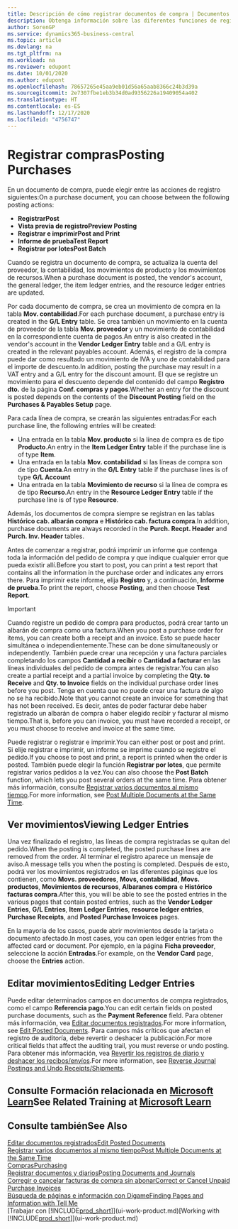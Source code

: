 ```yaml
---
title: Descripción de cómo registrar documentos de compra | Documentos de Microsoft
description: Obtenga información sobre las diferentes funciones de registro para registrar documentos de compra y cómo puede actualizar los documentos registrados.
author: SorenGP
ms.service: dynamics365-business-central
ms.topic: article
ms.devlang: na
ms.tgt_pltfrm: na
ms.workload: na
ms.reviewer: edupont
ms.date: 10/01/2020
ms.author: edupont
ms.openlocfilehash: 78657265e45aa9eb01d56a65aab8366c24b3d39a
ms.sourcegitcommit: 2e7307fbe1eb3b34d0ad9356226a19409054a402
ms.translationtype: HT
ms.contentlocale: es-ES
ms.lasthandoff: 12/17/2020
ms.locfileid: "4756747"
---
```

# <a name="posting-purchases"></a><span data-ttu-id="98a36-103">Registrar compras</span><span class="sxs-lookup"><span data-stu-id="98a36-103">Posting Purchases</span></span>
<span data-ttu-id="98a36-104">En un documento de compra, puede elegir entre las acciones de registro siguientes:</span><span class="sxs-lookup"><span data-stu-id="98a36-104">On a purchase document, you can choose between the following posting actions:</span></span>

* <span data-ttu-id="98a36-105">**Registrar**</span><span class="sxs-lookup"><span data-stu-id="98a36-105">**Post**</span></span>
* <span data-ttu-id="98a36-106">**Vista previa de registro**</span><span class="sxs-lookup"><span data-stu-id="98a36-106">**Preview Posting**</span></span>
* <span data-ttu-id="98a36-107">**Registrar e imprimir**</span><span class="sxs-lookup"><span data-stu-id="98a36-107">**Post and Print**</span></span>
* <span data-ttu-id="98a36-108">**Informe de prueba**</span><span class="sxs-lookup"><span data-stu-id="98a36-108">**Test Report**</span></span>
* <span data-ttu-id="98a36-109">**Registrar por lotes**</span><span class="sxs-lookup"><span data-stu-id="98a36-109">**Post Batch**</span></span>

<span data-ttu-id="98a36-110">Cuando se registra un documento de compra, se actualiza la cuenta del proveedor, la contabilidad, los movimientos de producto y los movimientos de recursos.</span><span class="sxs-lookup"><span data-stu-id="98a36-110">When a purchase document is posted, the vendor's account, the general ledger, the item ledger entries, and the resource ledger entries  are updated.</span></span>

<span data-ttu-id="98a36-111">Por cada documento de compra, se crea un movimiento de compra en la tabla **Mov. contabilidad**.</span><span class="sxs-lookup"><span data-stu-id="98a36-111">For each purchase document, a purchase entry is created in the **G/L Entry** table.</span></span> <span data-ttu-id="98a36-112">Se crea también un movimiento en la cuenta de proveedor de la tabla **Mov. proveedor** y un movimiento de contabilidad en la correspondiente cuenta de pagos.</span><span class="sxs-lookup"><span data-stu-id="98a36-112">An entry is also created in the vendor's account in the **Vendor Ledger Entry** table and a G/L entry is created in the relevant payables account.</span></span> <span data-ttu-id="98a36-113">Además, el registro de la compra puede dar como resultado un movimiento de IVA y uno de contabilidad para el importe de descuento.</span><span class="sxs-lookup"><span data-stu-id="98a36-113">In addition, posting the purchase may result in a VAT entry and a G/L entry for the discount amount.</span></span> <span data-ttu-id="98a36-114">El que se registre un movimiento para el descuento depende del contenido del campo **Registro dto.** de la página **Conf. compras y pagos**.</span><span class="sxs-lookup"><span data-stu-id="98a36-114">Whether an entry for the discount is posted depends on the contents of the **Discount Posting** field on the **Purchases & Payables Setup** page.</span></span>

<span data-ttu-id="98a36-115">Para cada línea de compra, se crearán las siguientes entradas:</span><span class="sxs-lookup"><span data-stu-id="98a36-115">For each purchase line, the following entries will be created:</span></span>
- <span data-ttu-id="98a36-116">Una entrada en la tabla **Mov. producto** si la línea de compra es de tipo **Producto**.</span><span class="sxs-lookup"><span data-stu-id="98a36-116">An entry in the **Item Ledger Entry** table if the purchase line is of type **Item**.</span></span>
- <span data-ttu-id="98a36-117">Una entrada en la tabla **Mov. contabilidad** si las líneas de compra son de tipo **Cuenta**.</span><span class="sxs-lookup"><span data-stu-id="98a36-117">An entry in the **G/L Entry** table if the purchase lines is of type **G/L Account**</span></span>
- <span data-ttu-id="98a36-118">Una entrada en la tabla **Movimiento de recurso** si la línea de compra es de tipo **Recurso**.</span><span class="sxs-lookup"><span data-stu-id="98a36-118">An entry in the **Resource Ledger Entry** table if the purchase line is of type **Resource**.</span></span>

<span data-ttu-id="98a36-119">Además, los documentos de compra siempre se registran en las tablas **Histórico cab. albarán compra** e **Histórico cab. factura compra**.</span><span class="sxs-lookup"><span data-stu-id="98a36-119">In addition, purchase documents are always recorded in the **Purch. Recpt. Header** and **Purch. Inv. Header** tables.</span></span>

<span data-ttu-id="98a36-120">Antes de comenzar a registrar, podrá imprimir un informe que contenga toda la información del pedido de compra y que indique cualquier error que pueda existir allí.</span><span class="sxs-lookup"><span data-stu-id="98a36-120">Before you start to post, you can print a test report that contains all the information in the purchase order and indicates any errors there.</span></span> <span data-ttu-id="98a36-121">Para imprimir este informe, elija **Registro** y, a continuación, **Informe de prueba**.</span><span class="sxs-lookup"><span data-stu-id="98a36-121">To print the report, choose **Posting**, and then choose **Test Report**.</span></span>

> [!IMPORTANT]  
>   <span data-ttu-id="98a36-122">Cuando registre un pedido de compra para productos, podrá crear tanto un albarán de compra como una factura.</span><span class="sxs-lookup"><span data-stu-id="98a36-122">When you post a purchase order for items, you can create both a receipt and an invoice.</span></span> <span data-ttu-id="98a36-123">Esto se puede hacer simultánea o independientemente.</span><span class="sxs-lookup"><span data-stu-id="98a36-123">These can be done simultaneously or independently.</span></span> <span data-ttu-id="98a36-124">También puede crear una recepción y una factura parciales completando los campos **Cantidad a recibir** o **Cantidad a facturar** en las líneas individuales del pedido de compra antes de registrar.</span><span class="sxs-lookup"><span data-stu-id="98a36-124">You can also create a partial receipt and a partial invoice by completing the **Qty. to Receive** and **Qty. to Invoice** fields on the individual purchase order lines before you post.</span></span> <span data-ttu-id="98a36-125">Tenga en cuenta que no puede crear una factura de algo no se ha recibido.</span><span class="sxs-lookup"><span data-stu-id="98a36-125">Note that you cannot create an invoice for something that has not been received.</span></span> <span data-ttu-id="98a36-126">Es decir, antes de poder facturar debe haber registrado un albarán de compra o haber elegido recibir y facturar al mismo tiempo.</span><span class="sxs-lookup"><span data-stu-id="98a36-126">That is, before you can invoice, you must have recorded a receipt, or you must choose to receive and invoice at the same time.</span></span>

<span data-ttu-id="98a36-127">Puede registrar o registrar e imprimir.</span><span class="sxs-lookup"><span data-stu-id="98a36-127">You can either post or post and print.</span></span> <span data-ttu-id="98a36-128">Si elije registrar e imprimir, un informe se imprime cuando se registre el pedido.</span><span class="sxs-lookup"><span data-stu-id="98a36-128">If you choose to post and print, a report is printed when the order is posted.</span></span> <span data-ttu-id="98a36-129">También puede elegir la función **Registrar por lotes**, que permite registrar varios pedidos a la vez.</span><span class="sxs-lookup"><span data-stu-id="98a36-129">You can also choose the **Post Batch** function, which lets you post several orders at the same time.</span></span> <span data-ttu-id="98a36-130">Para obtener más información, consulte [Registrar varios documentos al mismo tiempo](ui-batch-posting.md).</span><span class="sxs-lookup"><span data-stu-id="98a36-130">For more information, see [Post Multiple Documents at the Same Time](ui-batch-posting.md).</span></span>

## <a name="viewing-ledger-entries"></a><span data-ttu-id="98a36-131">Ver movimientos</span><span class="sxs-lookup"><span data-stu-id="98a36-131">Viewing Ledger Entries</span></span>
<span data-ttu-id="98a36-132">Una vez finalizado el registro, las líneas de compra registradas se quitan del pedido.</span><span class="sxs-lookup"><span data-stu-id="98a36-132">When the posting is completed, the posted purchase lines are removed from the order.</span></span> <span data-ttu-id="98a36-133">Al terminar el registro aparece un mensaje de aviso.</span><span class="sxs-lookup"><span data-stu-id="98a36-133">A message tells you when the posting is completed.</span></span> <span data-ttu-id="98a36-134">Después de esto, podrá ver los movimientos registrados en las diferentes páginas que los contienen, como **Movs. proveedores**, **Movs, contabilidad**, **Movs. productos**, **Movimientos de recursos**, **Albaranes compra** e **Histórico facturas compra**.</span><span class="sxs-lookup"><span data-stu-id="98a36-134">After this, you will be able to see the posted entries in the various pages that contain posted entries, such as the **Vendor Ledger Entries**, **G/L Entries**, **Item Ledger Entries**, **resource ledger entries**, **Purchase Receipts**, and **Posted Purchase Invoices** pages.</span></span>

<span data-ttu-id="98a36-135">En la mayoría de los casos, puede abrir movimientos desde la tarjeta o documento afectado.</span><span class="sxs-lookup"><span data-stu-id="98a36-135">In most cases, you can open ledger entries from the affected card or document.</span></span> <span data-ttu-id="98a36-136">Por ejemplo, en la página **Ficha proveedor**, seleccione la acción **Entradas**.</span><span class="sxs-lookup"><span data-stu-id="98a36-136">For example, on the **Vendor Card** page, choose the **Entries** action.</span></span>

## <a name="editing-ledger-entries"></a><span data-ttu-id="98a36-137">Editar movimientos</span><span class="sxs-lookup"><span data-stu-id="98a36-137">Editing Ledger Entries</span></span>
<span data-ttu-id="98a36-138">Puede editar determinados campos en documentos de compra registrados, como el campo **Referencia pago**.</span><span class="sxs-lookup"><span data-stu-id="98a36-138">You can edit certain fields on posted purchase documents, such as the **Payment Reference** field.</span></span> <span data-ttu-id="98a36-139">Para obtener más información, vea [Editar documentos registrados](across-edit-posted-document.md).</span><span class="sxs-lookup"><span data-stu-id="98a36-139">For more information, see [Edit Posted Documents](across-edit-posted-document.md).</span></span> <span data-ttu-id="98a36-140">Para campos más críticos que afectan el registro de auditoría, debe revertir o deshacer la publicación.</span><span class="sxs-lookup"><span data-stu-id="98a36-140">For more critical fields that affect the auditing trail, you must reverse or undo posting.</span></span> <span data-ttu-id="98a36-141">Para obtener más información, vea [Revertir los registros de diario y deshacer los recibos/envíos](finance-how-reverse-journal-posting.md).</span><span class="sxs-lookup"><span data-stu-id="98a36-141">For more information, see [Reverse Journal Postings and Undo Receipts/Shipments](finance-how-reverse-journal-posting.md).</span></span>

## <a name="see-related-training-at-microsoft-learn"></a><span data-ttu-id="98a36-142">Consulte Formación relacionada en [Microsoft Learn](/learn/modules/receive-invoice-dynamics-d365-business-central/index)</span><span class="sxs-lookup"><span data-stu-id="98a36-142">See Related Training at [Microsoft Learn](/learn/modules/receive-invoice-dynamics-d365-business-central/index)</span></span>

## <a name="see-also"></a><span data-ttu-id="98a36-143">Consulte también</span><span class="sxs-lookup"><span data-stu-id="98a36-143">See Also</span></span>
[<span data-ttu-id="98a36-144">Editar documentos registrados</span><span class="sxs-lookup"><span data-stu-id="98a36-144">Edit Posted Documents</span></span>](across-edit-posted-document.md)  
[<span data-ttu-id="98a36-145">Registrar varios documentos al mismo tiempo</span><span class="sxs-lookup"><span data-stu-id="98a36-145">Post Multiple Documents at the Same Time</span></span>](ui-batch-posting.md)  
[<span data-ttu-id="98a36-146">Compras</span><span class="sxs-lookup"><span data-stu-id="98a36-146">Purchasing</span></span>](purchasing-manage-purchasing.md)  
[<span data-ttu-id="98a36-147">Registrar documentos y diarios</span><span class="sxs-lookup"><span data-stu-id="98a36-147">Posting Documents and Journals</span></span>](ui-post-documents-journals.md)  
[<span data-ttu-id="98a36-148">Corregir o cancelar facturas de compra sin abonar</span><span class="sxs-lookup"><span data-stu-id="98a36-148">Correct or Cancel Unpaid Purchase Invoices</span></span>](purchasing-how-correct-cancel-unpaid-purchase-invoices.md)  
[<span data-ttu-id="98a36-149">Búsqueda de páginas e información con Dígame</span><span class="sxs-lookup"><span data-stu-id="98a36-149">Finding Pages and Information with Tell Me</span></span>](ui-search.md)  
<span data-ttu-id="98a36-150">[Trabajar con [!INCLUDE[prod_short](includes/prod_short.md)]](ui-work-product.md)</span><span class="sxs-lookup"><span data-stu-id="98a36-150">[Working with [!INCLUDE[prod_short](includes/prod_short.md)]](ui-work-product.md)</span></span>
